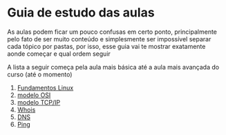 # Guia de estudo das aulas

As aulas podem ficar um pouco confusas em certo ponto, principalmente pelo fato de ser muito conteúdo e simplesmente ser impossível separar cada tópico por pastas, por isso, esse guia vai te mostrar exatamente aonde começar e qual ordem seguir

A lista a seguir começa pela aula mais básica até a aula mais avançada do curso (até o momento)

1. [Fundamentos Linux](aulas/linux/fundamentos/)
2. [modelo OSI](aulas/network/modelo-osi.md)
3. [modelo TCP/IP](aulas/network/modeloTCPIP.md)
4. [Whois](aulas/network/ferramentas/whois.md)
5. [DNS](aulas/network/ferramentas/DNS.md)
6. [Ping](aulas/network/ferramentas/ping.md)